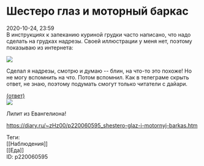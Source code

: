 Шестеро глаз и моторный баркас
===============================

   
 2020-10-24, 23:59   
  В инструкциях к запеканию куриной грудки часто написано, что надо сделать на грудках надрезы. Своей иллюстрации у меня нет, поэтому показываю из интернета:   
   
  ![](https://i.imgur.com/XFmLofz.jpg)    
   
 Сделал я надрезы, смотрю и думаю -- блин, на что-то это похоже! Но не могу вспомнить на что. Потом вспомнил. Как в телеграме скрыть ответ, не знаю, поэтому подумать смогут только читатели с дайари.   
   
  [(ответ)](https://zHz00.diary.ru/p220060595.htm?index=1#linkmore220060595m1)      
  ![](https://i.imgur.com/oc6lFEb.jpg)    
   
 Лилит из Евангелиона!   
     
    
 <https://diary.ru/~zHz00/p220060595_shestero-glaz-i-motornyj-barkas.htm>   
   
 Теги:   
 [[Наблюдения]]   
 [[Еда]]   
 ID: p220060595
